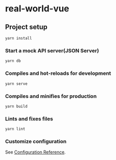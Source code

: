 # real-world-vue

## Project setup

```
yarn install
```

### Start a mock API server(JSON Server)

```
yarn db
```

### Compiles and hot-reloads for development

```
yarn serve
```

### Compiles and minifies for production

```
yarn build
```

### Lints and fixes files

```
yarn lint
```

### Customize configuration

See [Configuration Reference](https://cli.vuejs.org/config/).
